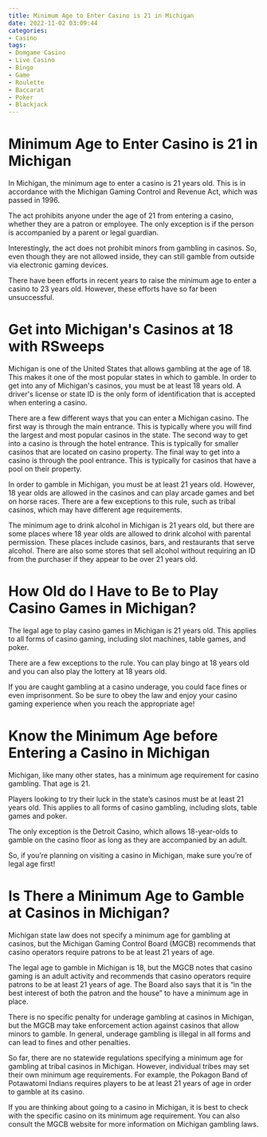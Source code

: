 ```yaml
---
title: Minimum Age to Enter Casino is 21 in Michigan
date: 2022-11-02 03:09:44
categories:
- Casino
tags:
- Domgame Casino
- Live Casino
- Bingo
- Game
- Roulette
- Baccarat
- Poker
- Blackjack
---
```



#  Minimum Age to Enter Casino is 21 in Michigan

In Michigan, the minimum age to enter a casino is 21 years old. This is in accordance with the Michigan Gaming Control and Revenue Act, which was passed in 1996.

The act prohibits anyone under the age of 21 from entering a casino, whether they are a patron or employee. The only exception is if the person is accompanied by a parent or legal guardian.

Interestingly, the act does not prohibit minors from gambling in casinos. So, even though they are not allowed inside, they can still gamble from outside via electronic gaming devices.

There have been efforts in recent years to raise the minimum age to enter a casino to 23 years old. However, these efforts have so far been unsuccessful.

#  Get into Michigan's Casinos at 18 with RSweeps

Michigan is one of the United States that allows gambling at the age of 18. This makes it one of the most popular states in which to gamble. In order to get into any of Michigan's casinos, you must be at least 18 years old. A driver's license or state ID is the only form of identification that is accepted when entering a casino.

There are a few different ways that you can enter a Michigan casino. The first way is through the main entrance. This is typically where you will find the largest and most popular casinos in the state. The second way to get into a casino is through the hotel entrance. This is typically for smaller casinos that are located on casino property. The final way to get into a casino is through the pool entrance. This is typically for casinos that have a pool on their property.

In order to gamble in Michigan, you must be at least 21 years old. However, 18 year olds are allowed in the casinos and can play arcade games and bet on horse races. There are a few exceptions to this rule, such as tribal casinos, which may have different age requirements.

The minimum age to drink alcohol in Michigan is 21 years old, but there are some places where 18 year olds are allowed to drink alcohol with parental permission. These places include casinos, bars, and restaurants that serve alcohol. There are also some stores that sell alcohol without requiring an ID from the purchaser if they appear to be over 21 years old.

#  How Old do I Have to Be to Play Casino Games in Michigan?

The legal age to play casino games in Michigan is 21 years old. This applies to all forms of casino gaming, including slot machines, table games, and poker.

There are a few exceptions to the rule. You can play bingo at 18 years old and you can also play the lottery at 18 years old.

If you are caught gambling at a casino underage, you could face fines or even imprisonment. So be sure to obey the law and enjoy your casino gaming experience when you reach the appropriate age!

#  Know the Minimum Age before Entering a Casino in Michigan

Michigan, like many other states, has a minimum age requirement for casino gambling. That age is 21.

Players looking to try their luck in the state’s casinos must be at least 21 years old. This applies to all forms of casino gambling, including slots, table games and poker.

The only exception is the Detroit Casino, which allows 18-year-olds to gamble on the casino floor as long as they are accompanied by an adult.

So, if you’re planning on visiting a casino in Michigan, make sure you’re of legal age first!

#  Is There a Minimum Age to Gamble at Casinos in Michigan?

Michigan state law does not specify a minimum age for gambling at casinos, but the Michigan Gaming Control Board (MGCB) recommends that casino operators require patrons to be at least 21 years of age.

The legal age to gamble in Michigan is 18, but the MGCB notes that casino gaming is an adult activity and recommends that casino operators require patrons to be at least 21 years of age. The Board also says that it is “in the best interest of both the patron and the house” to have a minimum age in place.

There is no specific penalty for underage gambling at casinos in Michigan, but the MGCB may take enforcement action against casinos that allow minors to gamble. In general, underage gambling is illegal in all forms and can lead to fines and other penalties.

So far, there are no statewide regulations specifying a minimum age for gambling at tribal casinos in Michigan. However, individual tribes may set their own minimum age requirements. For example, the Pokagon Band of Potawatomi Indians requires players to be at least 21 years of age in order to gamble at its casino.

If you are thinking about going to a casino in Michigan, it is best to check with the specific casino on its minimum age requirement. You can also consult the MGCB website for more information on Michigan gambling laws.